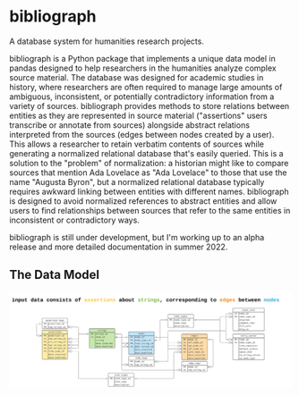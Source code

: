 # bibliograph
A database system for humanities research projects.

bibliograph is a Python package that implements a unique data model in pandas designed to help researchers in the humanities analyze complex source material. The database was designed for academic studies in history, where researchers are often required to manage large amounts of ambiguous, inconsistent, or potentially contradictory information from a variety of sources. bibliograph provides methods to store relations between entities as they are represented in source material ("assertions" users transcribe or annotate from sources) alongside abstract relations interpreted from the sources (edges between nodes created by a user). This allows a researcher to retain verbatim contents of sources while generating a normalized relational database that's easily queried. This is a solution to the "problem" of normalization: a historian might like to compare sources that mention Ada Lovelace as "Ada Lovelace" to those that use the name "Augusta Byron", but a normalized relational database typically requires awkward linking between entities with different names. bibliograph is designed to avoid normalized references to abstract entities and allow users to find relationships between sources that refer to the same entities in inconsistent or contradictory ways.

bibliograph is still under development, but I'm working up to an alpha release and more detailed documentation in summer 2022.

## The Data Model

![A database diagram for the bibliograph ERD](./2022_06_14_bibliographERD.svg)
